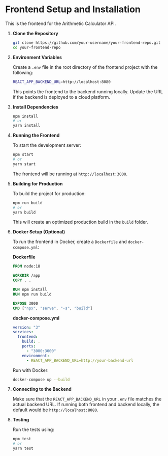 # Frontend Setup and Installation

This is the frontend for the Arithmetic Calculator API.

1. **Clone the Repository**

    ```bash
    git clone https://github.com/your-username/your-frontend-repo.git
    cd your-frontend-repo
    ```

2. **Environment Variables**

    Create a `.env` file in the root directory of the frontend project with the following:

    ```bash
    REACT_APP_BACKEND_URL=http://localhost:8080
    ```

    This points the frontend to the backend running locally. Update the URL if the backend is deployed to a cloud platform.

3. **Install Dependencies**

    ```bash
    npm install
    # or
    yarn install
    ```

4. **Running the Frontend**

    To start the development server:

    ```bash
    npm start
    # or
    yarn start
    ```

    The frontend will be running at `http://localhost:3000`.

5. **Building for Production**

    To build the project for production:

    ```bash
    npm run build
    # or
    yarn build
    ```

    This will create an optimized production build in the `build` folder.

6. **Docker Setup (Optional)**

    To run the frontend in Docker, create a `Dockerfile` and `docker-compose.yml`:

    **Dockerfile**

    ```dockerfile
    FROM node:18

    WORKDIR /app
    COPY . .

    RUN npm install
    RUN npm run build

    EXPOSE 3000
    CMD ["npx", "serve", "-s", "build"]
    ```

    **docker-compose.yml**

    ```yaml
    version: "3"
    services:
      frontend:
        build: .
        ports:
          - "3000:3000"
        environment:
          - REACT_APP_BACKEND_URL=http://your-backend-url
    ```

    Run with Docker:

    ```bash
    docker-compose up --build
    ```

7. **Connecting to the Backend**

    Make sure that the `REACT_APP_BACKEND_URL` in your `.env` file matches the actual backend URL. If running both frontend and backend locally, the default would be `http://localhost:8080`.

8. **Testing**

    Run the tests using:

    ```bash
    npm test
    # or
    yarn test
    ```
